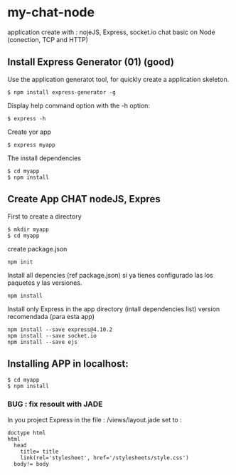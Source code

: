 # my-chat-node

 application create with : nojeJS, Express, socket.io
 chat basic on Node (conection, TCP and HTTP)

## Install Express Generator (01) (good)
Use the application generatot tool, for quickly create a application skeleton.

    $ npm install express-generator -g

Display help command option with the -h option:

    $ express -h

Create yor app

    $ express myapp

The install dependencies

    $ cd myapp
    $ npm install


## Create App CHAT nodeJS, Expres

First to create a directory

    $ mkdir myapp
    $ cd myapp

create package.json

    npm init

Install all depencies (ref package.json) si ya tienes configurado las 
los paquetes y las versiones.

    npm install

Install only Express in the app directory (intall dependencies list)
version recomendada (para esta app)

    npm install --save express@4.10.2
    npm install --save socket.io
    npm install --save ejs


## Installing APP in localhost:

    $ cd myapp
    $ npm install

### BUG : fix resoult with JADE

In you project Express  in the file : /views/layout.jade
set to :
    
    doctype html
    html
      head
        title= title
        link(rel='stylesheet', href='/stylesheets/style.css')
      body!= body



